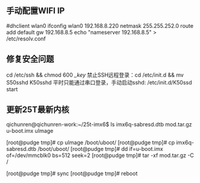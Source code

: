 ﻿---
layout: single
position: Developer
---

## 手动配置WIFI IP

  #dhclient wlan0
  ifconfig wlan0 192.168.8.220 netmask 255.255.252.0
  route add default gw 192.168.8.5
  echo "nameserver 192.168.8.5" > /etc/resolv.conf

## 修复安全问题

cd /etc/ssh && chmod 600 *_key*
禁止SSH远程登录：cd /etc/init.d && mv S50sshd K50sshd
平时只能通过串口登录，手动启动sshd: /etc/init.d/K50ssd start

## 更新25T最新内核
  
  qichunren@qichunren-work:~/25t-imx6$ ls
  imx6q-sabresd.dtb  mod.tar.gz  u-boot.imx  uImage
  
  [root@pudge tmp]# cp uImage /boot/uboot/
  [root@pudge tmp]# cp imx6q-sabresd.dtb /boot/uboot/
  [root@pudge tmp]# dd if=u-boot.imx of=/dev/mmcblk0 bs=512 seek=2
  [root@pudge tmp]# tar -xf mod.tar.gz -C /
  
  [root@pudge tmp]# sync
  [root@pudge tmp]# reboot
